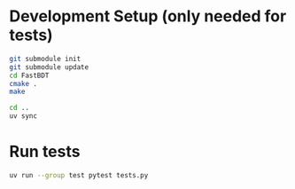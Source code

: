 # Development Setup (only needed for tests)

``` bash
git submodule init
git submodule update
cd FastBDT
cmake .
make

cd ..
uv sync
```

# Run tests

``` bash
uv run --group test pytest tests.py
```
